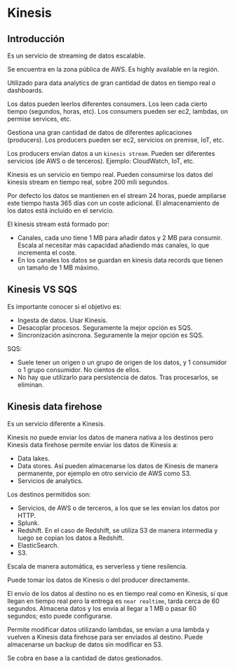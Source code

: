 # Kinesis

## Introducción

Es un servicio de streaming de datos escalable.

Se encuentra en la zona pública de AWS. Es highly available en la región.

Utilizado para data analytics de gran cantidad de datos en tiempo real o dashboards.

Los datos pueden leerlos diferentes consumers. Los leen cada cierto tiempo (segundos, horas, etc). Los consumers pueden ser ec2, lambdas, on permise services, etc.

Gestiona una gran cantidad de datos de diferentes aplicaciones (producers). Los producers pueden ser ec2, servicios on premise, IoT, etc.

Los producers envían datos a un `kinesis stream`. Pueden ser diferentes servicios (de AWS o de terceros). Ejemplo: CloudWatch, IoT, etc.

Kinesis es un servicio en tiempo real. Pueden consumirse los datos del kinesis stream en tiempo real, sobre 200 mili segundos.

Por defecto los datos se mantienen en el stream 24 horas, puede ampliarse este tiempo hasta 365 días con un coste adicional. El almacenamiento de los datos está incluido en el servicio.

El kinesis stream está formado por:

- Canales, cada uno tiene 1 MB para añadir datos y 2 MB para consumir. Escala al necesitar más capacidad añadiendo más canales, lo que incrementa el coste.
- En los canales los datos se guardan en kinesis data records que tienen un tamaño de 1 MB máximo.

## Kinesis VS SQS

Es importante conocer si el objetivo es:

- Ingesta de datos. Usar Kinesis.
- Desacoplar procesos. Seguramente la mejor opción es SQS.
- Sincronización asíncrona. Seguramente la mejor opción es SQS.

SQS:

- Suele tener un origen o un grupo de origen de los datos, y 1 consumidor o 1 grupo consumidor. No cientos de ellos.
- No hay que utilizarlo para persistencia de datos. Tras procesarlos, se eliminan.

## Kinesis data firehose

Es un servicio diferente a Kinesis.

Kinesis no puede enviar los datos de manera nativa a los destinos pero Kinesis data firehose permite enviar los datos de Kinesis a:

- Data lakes.
- Data stores. Así pueden almacenarse los datos de Kinesis de manera permanente, por ejemplo en otro servicio de AWS como S3.
- Servicios de analytics.

Los destinos permitidos son:

- Servicios, de AWS o de terceros, a los que se les envían los datos por HTTP.
- Splunk.
- Redshift. En el caso de Redshift, se utiliza S3 de manera intermedia y luego se copian los datos a Redshift.
- ElasticSearch.
- S3.

Escala de manera automática, es serverless y tiene resilencia.

Puede tomar los datos de Kinesis o del producer directamente.

El envío de los datos al destino no es en tiempo real como en Kinesis, sí que llegan en tiempo real pero la entrega es `near realtime`, tarda cerca de 60 segundos. Almacena datos y los envía al llegar a 1 MB o pasar 60 segundos; esto puede configurarse.

Permite modificar datos utilizando lambdas, se envían a una lambda y vuelven a Kinesis data firehose para ser enviados al destino. Puede almacenarse un backup de datos sin modificar en S3.

Se cobra en base a la cantidad de datos gestionados.
